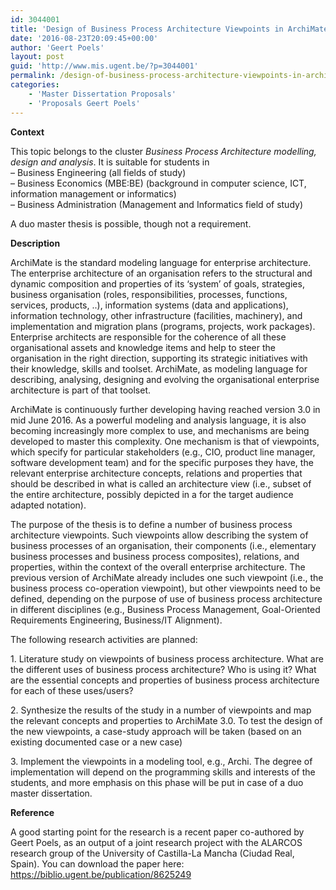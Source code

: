 ```yaml
---
id: 3044001
title: 'Design of Business Process Architecture Viewpoints in ArchiMate'
date: '2016-08-23T20:09:45+00:00'
author: 'Geert Poels'
layout: post
guid: 'http://www.mis.ugent.be/?p=3044001'
permalink: /design-of-business-process-architecture-viewpoints-in-archimate/
categories:
    - 'Master Dissertation Proposals'
    - 'Proposals Geert Poels'
---
```


**Context**

This topic belongs to the cluster *Business Process Architecture modelling, design and analysis*. It is suitable for students in  
– Business Engineering (all fields of study)  
– Business Economics (MBE:BE) (background in computer science, ICT, information management or informatics)  
– Business Administration (Management and Informatics field of study)

A duo master thesis is possible, though not a requirement.

**Description**

ArchiMate​ is the standard modeling language for enterprise architecture. The enterprise architecture of an organisation refers to the structural and dynamic composition and properties of its ‘system’ of goals, strategies, business organisation (roles, responsibilities, processes, functions, services, products, ..), information systems (data and applications), information technology, other infrastructure (facilities, machinery), and implementation and migration plans (programs, projects, work packages). Enterprise architects are responsible for the coherence of all these organisational assets and knowledge items and help to steer the organisation in the right direction, supporting its strategic initiatives with their knowledge, skills and toolset. ArchiMate, as modeling language for describing, analysing, designing and evolving the organisational enterprise architecture is part of that toolset.​

ArchiMate is continuously further developing having reached version 3.0 in mid June 2016. As a powerful modeling and analysis language, it is also becoming increasingly more complex to use, and mechanisms are being developed to master this complexity. One mechanism is that of viewpoints, which specify for particular stakeholders (e.g., CIO, product line manager, software development team) and for the specific purposes they have, the relevant enterprise architecture concepts, relations and properties that should be described in what is called an architecture view (i.e., subset of the entire architecture, possibly depicted in a for the target audience adapted notation).​

The purpose of the thesis is to define a number of business process architecture viewpoints. Such viewpoints allow describing the system of business processes of an organisation, their components (i.e., elementary business processes and business process composites), relations, and properties, within the context of the overall enterprise architecture. The previous version of ArchiMate already includes one such viewpoint (i.e., the business process co-operation viewpoint), but other viewpoints need to be defined, depending on the purpose of use of business process architecture in different disciplines (e.g., Business Process Management, Goal-Oriented Requirements Engineering, Business/IT Alignment).

The following research activities are planned:

1\. Literature study on viewpoints of business process architecture. What are the different uses of business process architecture? Who is using it? What are the essential concepts and properties of business process architecture for each of these uses/users?

2\. Synthesize the results of the study in a number of viewpoints and map the relevant concepts and properties to ArchiMate 3.0. To test the design of the new viewpoints, a case-study approach will be taken (based on an existing documented case or a new case)

3\. Implement the viewpoints in a modeling tool, e.g., Archi. The degree of implementation will depend on the programming skills and interests of the students, and more emphasis on this phase will be put in case of a duo master dissertation.

**Reference**

A good starting point for the research is a recent paper co-authored by Geert Poels, as an output of a joint research project with the ALARCOS research group of the University of Castilla-La Mancha (Ciudad Real, Spain). You can download the paper here: <https://biblio.ugent.be/publication/8625249>